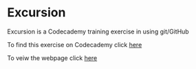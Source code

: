 # Excursion

Excursion is a Codecademy training exercise in using git/GitHub

To find this exercise on Codecademy click [here](https://www.codecademy.com/courses/learn-git/projects/f1-excursion)

To veiw the webpage click [here](https://web4locals.github.io/excursion/)
